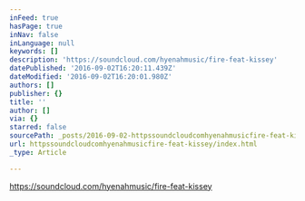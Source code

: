 ```yaml
---
inFeed: true
hasPage: true
inNav: false
inLanguage: null
keywords: []
description: 'https://soundcloud.com/hyenahmusic/fire-feat-kissey'
datePublished: '2016-09-02T16:20:11.439Z'
dateModified: '2016-09-02T16:20:01.980Z'
authors: []
publisher: {}
title: ''
author: []
via: {}
starred: false
sourcePath: _posts/2016-09-02-httpssoundcloudcomhyenahmusicfire-feat-kissey.md
url: httpssoundcloudcomhyenahmusicfire-feat-kissey/index.html
_type: Article

---
```

https://soundcloud.com/hyenahmusic/fire-feat-kissey
